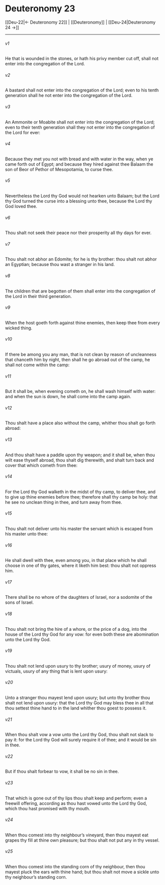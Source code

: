 # Deuteronomy 23

[[Deu-22|← Deuteronomy 22]] | [[Deuteronomy]] | [[Deu-24|Deuteronomy 24 →]]
***

###### v1
He that is wounded in the stones, or hath his privy member cut off, shall not enter into the congregation of the Lord.
###### v2
A bastard shall not enter into the congregation of the Lord; even to his tenth generation shall he not enter into the congregation of the Lord.
###### v3
An Ammonite or Moabite shall not enter into the congregation of the Lord; even to their tenth generation shall they not enter into the congregation of the Lord for ever:
###### v4
Because they met you not with bread and with water in the way, when ye came forth out of Egypt; and because they hired against thee Balaam the son of Beor of Pethor of Mesopotamia, to curse thee.
###### v5
Nevertheless the Lord thy God would not hearken unto Balaam; but the Lord thy God turned the curse into a blessing unto thee, because the Lord thy God loved thee.
###### v6
Thou shalt not seek their peace nor their prosperity all thy days for ever.
###### v7
Thou shalt not abhor an Edomite; for he is thy brother: thou shalt not abhor an Egyptian; because thou wast a stranger in his land.
###### v8
The children that are begotten of them shall enter into the congregation of the Lord in their third generation.
###### v9
When the host goeth forth against thine enemies, then keep thee from every wicked thing.
###### v10
If there be among you any man, that is not clean by reason of uncleanness that chanceth him by night, then shall he go abroad out of the camp, he shall not come within the camp:
###### v11
But it shall be, when evening cometh on, he shall wash himself with water: and when the sun is down, he shall come into the camp again.
###### v12
Thou shalt have a place also without the camp, whither thou shalt go forth abroad:
###### v13
And thou shalt have a paddle upon thy weapon; and it shall be, when thou wilt ease thyself abroad, thou shalt dig therewith, and shalt turn back and cover that which cometh from thee:
###### v14
For the Lord thy God walketh in the midst of thy camp, to deliver thee, and to give up thine enemies before thee; therefore shall thy camp be holy: that he see no unclean thing in thee, and turn away from thee.
###### v15
Thou shalt not deliver unto his master the servant which is escaped from his master unto thee:
###### v16
He shall dwell with thee, even among you, in that place which he shall choose in one of thy gates, where it liketh him best: thou shalt not oppress him.
###### v17
There shall be no whore of the daughters of Israel, nor a sodomite of the sons of Israel.
###### v18
Thou shalt not bring the hire of a whore, or the price of a dog, into the house of the Lord thy God for any vow: for even both these are abomination unto the Lord thy God.
###### v19
Thou shalt not lend upon usury to thy brother; usury of money, usury of victuals, usury of any thing that is lent upon usury:
###### v20
Unto a stranger thou mayest lend upon usury; but unto thy brother thou shalt not lend upon usury: that the Lord thy God may bless thee in all that thou settest thine hand to in the land whither thou goest to possess it.
###### v21
When thou shalt vow a vow unto the Lord thy God, thou shalt not slack to pay it: for the Lord thy God will surely require it of thee; and it would be sin in thee.
###### v22
But if thou shalt forbear to vow, it shall be no sin in thee.
###### v23
That which is gone out of thy lips thou shalt keep and perform; even a freewill offering, according as thou hast vowed unto the Lord thy God, which thou hast promised with thy mouth.
###### v24
When thou comest into thy neighbour’s vineyard, then thou mayest eat grapes thy fill at thine own pleasure; but thou shalt not put any in thy vessel.
###### v25
When thou comest into the standing corn of thy neighbour, then thou mayest pluck the ears with thine hand; but thou shalt not move a sickle unto thy neighbour’s standing corn. 
